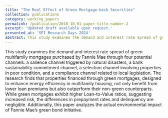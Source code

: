 ```yaml
---
title: "The Real Effect of Green Mortgage-back Securities"
collection: publications
category: working_papers
permalink: /publication/2010-10-01-paper-title-number-2
excerpt: 'Updated draft available upon request.'
presented_at: 'SFI Research Days 2024'
abstract: This study examines the demand and interest rate spread of green multifamily mortgages purchased by Fannie Mae through four potential channels: a salience channel triggered by natural disasters, a bank sustainability commitment channel, a selection channel involving properties in poor condition, and a compliance channel related to local legislation. The research finds that properties financed through green mortgages, designed to enhance energy efficiency in multifamily housing, not only benefit from lower loan premiums but also outperform their non-green counterparts. While green mortgages exhibit higher Loan-to-Value ratios, suggesting increased risk, the differences in prepayment rates and delinquency are negligible. Additionally, this paper analyzes the actual environmental impact of Fannie Mae’s green bond initiative.
---
```


This study examines the demand and interest rate spread of green multifamily mortgages purchased by Fannie Mae through four potential channels: a salience channel triggered by natural disasters, a bank sustainability commitment channel, a selection channel involving properties in poor condition, and a compliance channel related to local legislation. The research finds that properties financed through green mortgages, designed to enhance energy efficiency in multifamily housing, not only benefit from lower loan premiums but also outperform their non-green counterparts. While green mortgages exhibit higher Loan-to-Value ratios, suggesting increased risk, the differences in prepayment rates and delinquency are negligible. Additionally, this paper analyzes the actual environmental impact of Fannie Mae’s green bond initiative.
